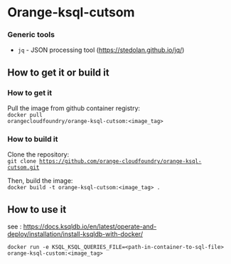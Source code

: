 # Orange-ksql-cutsom

### Generic tools
 * `jq` - JSON processing tool (https://stedolan.github.io/jq/)
 
 ## How to get it or build it

### How to get it
Pull the image from github container registry:  
<code>docker pull orangecloudfoundry/orange-ksql-cutsom:<image_tag></code>

### How to build it
Clone the repository:  
<code>git clone https://github.com/orange-cloudfoundry/orange-ksql-cutsom.git</code>

Then, build the image:  
<code>docker build -t orange-ksql-cutsom:<image_tag> .</code>

## How to use it

see : https://docs.ksqldb.io/en/latest/operate-and-deploy/installation/install-ksqldb-with-docker/

`docker run -e KSQL_KSQL_QUERIES_FILE=<path-in-container-to-sql-file> orange-ksql-custom:<image_tag>`
